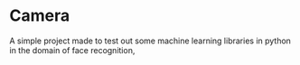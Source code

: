 # Camera
A simple project made to test out some machine learning libraries in python in the domain of face recognition,
